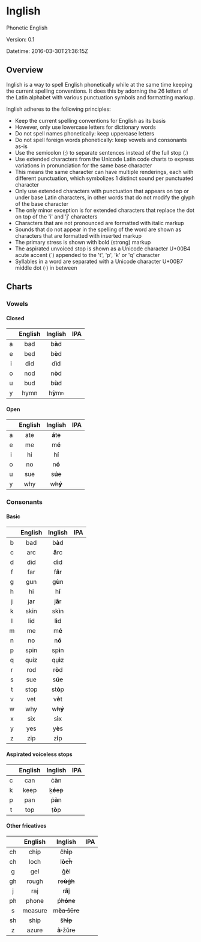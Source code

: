 # Inglish

Phonetic English

Version: 0.1

Datetime: 2016-03-30T21:36:15Z

## Overview

Inglish is a way to spell English phonetically while at the same time keeping the current spelling conventions. It does this by adorning the 26 letters of the Latin alphabet with various punctuation symbols and formatting markup.

Inglish adheres to the following principles:
- Keep the current spelling conventions for English as its basis
- However, only use lowercase letters for dictionary words
- Do not spell names phonetically: keep uppercase letters
- Do not spell foreign words phonetically: keep vowels and consonants as-is
- Use the semicolon (;) to separate sentences instead of the full stop (.)
- Use extended characters from the Unicode Latin code charts to express variations in pronunciation for the same base character
- This means the same character can have multiple renderings, each with different punctuation, which symbolizes 1 distinct sound per punctuated character
- Only use extended characters with punctuation that appears on top or under base Latin characters, in other words that do not modify the glyph of the base character
- The only minor exception is for extended characters that replace the dot on top of the 'i' and 'j' characters
- Characters that are not pronounced are formatted with italic markup
- Sounds that do not appear in the spelling of the word are shown as characters that are formatted with inserted markup
- The primary stress is shown with bold (strong) markup
- The aspirated unvoiced stop is shown as a Unicode character U+00B4 acute accent (&#x00B4;) appended to the 't', 'p', 'k' or 'q' character
- Syllables in a word are separated with a Unicode character U+00B7 middle dot (&#x00B7;) in between

## Charts

### Vowels

#### Closed
||English|Inglish|IPA|
|:-:|:-----:|:-----:|:-:|
|a|bad|b<b>&#x00E0;</b>d||
|e|bed|b<b>&#x00E8;</b>d||
|i|did|d<b>&#x00EC;</b>d||
|o|nod|n<b>&#x00F2;</b>d||
|u|bud|b<b>&#x00F9;</b>d||
|y|hymn|h<b>&#x1EF3;</b>m<sub><sup>n</sup></sub>||

#### Open
||English|Inglish|IPA|
|:-:|:-----:|:-----:|:-:|
|a|ate|<b>&#x00E1;</b>t<del>e</sub></sup>||
|e|me|m<b>&#x00E9;</b>||
|i|hi|h<b>&#x00ED;</b>||
|o|no|n<b>&#x00F3;</b>||
|u|sue|s<b>&#x00FA;</b><del>e</sub></sup>||
|y|why|w<del>h</sub></sup><b>&#x00FD;</b>||

### Consonants

#### Basic
||English|Inglish|IPA|
|:-:|:-----:|:-----:|:-:|
|b|bad|b<b>&#x00E0;</b>d||
|c|arc|<b>&#x00E2;</b>rc||
|d|did|d<b>&#x00EC;</b>d||
|f|far|f<b>&#x00E2;</b>r||
|g|gun|g<b>&#x00F9;</b>n||
|h|hi|h<b>&#x00ED;</b>||
|j|jar|j<b>&#x00E2;</b>r||
|k|skin|sk<b>&#x00EC;</b>n||
|l|lid|l<b>&#x00EC;</b>d||
|m|me|m<b>&#x00E9;</b>||
|n|no|n<b>&#x00F3;</b>||
|p|spin|sp<b>&#x00EC;</b>n||
|q|quiz|q&#x1E75;<b>&#x00EC;</b>z||
|r|rod|r<b>&#x00F2;</b>d||
|s|sue|s<b>&#x00FA;</b><del>e</sub></sup>||
|t|stop|st<b>&#x00F2;</b>p||
|v|vet|v<b>&#x00E8;</b>t||
|w|why|w<del>h</sub></sup><b>&#x00FD;</b>||
|x|six|s<b>&#x00EC;</b>x||
|y|yes|y<b>&#x00E8;</b>s||
|z|zip|z<b>&#x00EC;</b>p||

#### Aspirated voiceless stops
||English|Inglish|IPA|
|:-:|:-----:|:-----:|:-:|
|c|can|&#x010B;<b>&#x00E0;</b>n||
|k|keep|&#x1E33;<b>&#x00E9;</b><del>e</sub></sup>p||
|p|pan|&#x1E57;<b>&#x00E0;</b>n||
|t|top|&#x1E6D;<b>&#x00F2;</b>p||

#### Other fricatives
||English|Inglish|IPA|
|:-:|:-----:|:-----:|:-:|
|ch|chip|&#x0109;<del>h</sub></sup><b>&#x00EC;</b>p||
|ch|loch|l<b>&#x00F2;</b><del>c</sub></sup>&#x0125;||
|g|gel|&#x011D;<b>&#x00E8;</b>l||
|gh|rough|r<del>o</sub></sup><b>&#x00F9;</b>&#x01F5;<del>h</sub></sup>||
|j|raj|r<b>&#x00E3;</b>&#x0135;||
|ph|phone|&#x1E55;<del>h</sub></sup><b>&#x00F3;</b>n<del>e</sub></sup>||
|s|measure|m<b>&#x00E8;</b><del>a</sub></sup>&#x00B7;&#x0161;&#x016D;r<del>e</sub></sup>||
|sh|ship|&#x015D;<del>h</sub></sup><b>&#x00EC;</b>p||
|z|azure|<b>&#x00E0;&#x00B7;</b>&#x017E;&#x016D;r<del>e</sub></sup>||
